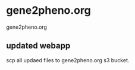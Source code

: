 # gene2pheno.org
gene2pheno.org

## updated webapp 
scp all updaed files to gene2pheno.org s3 bucket. 
